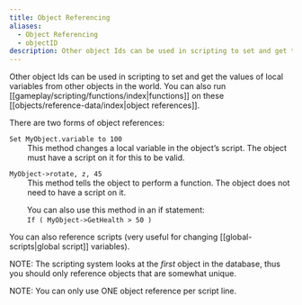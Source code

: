 ```yaml
---
title: Object Referencing
aliases:
  - Object Referencing
  - objectID
description: Other object Ids can be used in scripting to set and get the values of local variables from other objects in the world. You can also run functions on these object references.
---
```

Other object Ids can be used in scripting to set and get the values of local variables from other objects in the world. You can also run [[gameplay/scripting/functions/index|functions]] on these [[objects/reference-data/index|object references]].

There are two forms of object references:

`Set MyObject.variable to 100`  
<span style="margin-left:2rem; display:block">This method changes a local variable in the object’s script. The object must have a script on it for this to be valid.</span>

`MyObject->rotate, z, 45`
<span style="margin-left:2rem; display:block">This method tells the object to perform a function. The object does not need to have a script on it.</span>

&nbsp; &nbsp; &nbsp; &nbsp; You can also use this method in an if statement:  
&nbsp; &nbsp; &nbsp; &nbsp; `If ( MyObject->GetHealth > 50 )`

You can also reference scripts (very useful for changing [[global-scripts|global script]] variables).

NOTE: The scripting system looks at the _first_ object in the database, thus you should only reference objects that are somewhat unique.

NOTE: You can only use ONE object reference per script line.
